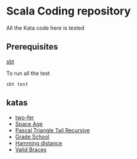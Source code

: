 # Scala Coding repository 

All the Kata code here is tested

## Prerequisites
[sbt](https://www.scala-sbt.org/)

To run all the test
```
sbt test
```

## katas

- [two-fer](https://github.com/exercism/problem-specifications/issues/757)
- [Space Age](https://exercism.io/my/solutions/a157a080ced149558e3e8006f2917aea)
- [Pascal Triangle Tail Recursive](https://en.wikipedia.org/wiki/Pascal%27s_triangle)
- [Grade School](https://exercism.io/tracks/scala/exercises/grade-school/solutions/30c4cd8e0dd4466ba1c70182a2d5199c)
- [Hamming distance](http://rosalind.info/problems/hamm/)
- [Valid Braces](https://www.codewars.com/kata/5277c8a221e209d3f6000b56/)
  